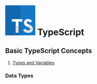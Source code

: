 # ![TypeScript](./img/ts.png) TypeScript

## Basic TypeScript Concepts

1. [Types and Variables](#data-types)

### Data Types
